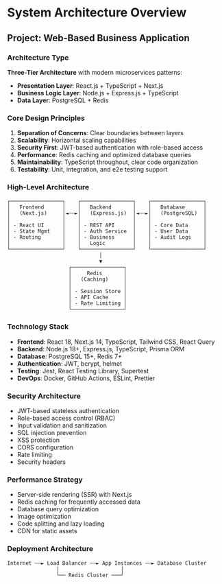 # System Architecture Overview

## Project: Web-Based Business Application

### Architecture Type
**Three-Tier Architecture** with modern microservices patterns:
- **Presentation Layer**: React.js + TypeScript + Next.js
- **Business Logic Layer**: Node.js + Express.js + TypeScript
- **Data Layer**: PostgreSQL + Redis

### Core Design Principles
1. **Separation of Concerns**: Clear boundaries between layers
2. **Scalability**: Horizontal scaling capabilities
3. **Security First**: JWT-based authentication with role-based access
4. **Performance**: Redis caching and optimized database queries
5. **Maintainability**: TypeScript throughout, clear code organization
6. **Testability**: Unit, integration, and e2e testing support

### High-Level Architecture

```
┌─────────────────┐    ┌─────────────────┐    ┌─────────────────┐
│   Frontend      │    │   Backend       │    │   Database      │
│   (Next.js)     │◄──►│   (Express.js)  │◄──►│   (PostgreSQL)  │
│                 │    │                 │    │                 │
│ - React UI      │    │ - REST API      │    │ - Core Data     │
│ - State Mgmt    │    │ - Auth Service  │    │ - User Data     │
│ - Routing       │    │ - Business      │    │ - Audit Logs    │
│                 │    │   Logic         │    │                 │
└─────────────────┘    └─────────────────┘    └─────────────────┘
                              │
                              ▼
                    ┌─────────────────┐
                    │     Redis       │
                    │   (Caching)     │
                    │                 │
                    │ - Session Store │
                    │ - API Cache     │
                    │ - Rate Limiting │
                    └─────────────────┘
```

### Technology Stack
- **Frontend**: React 18, Next.js 14, TypeScript, Tailwind CSS, React Query
- **Backend**: Node.js 18+, Express.js, TypeScript, Prisma ORM
- **Database**: PostgreSQL 15+, Redis 7+
- **Authentication**: JWT, bcrypt, helmet
- **Testing**: Jest, React Testing Library, Supertest
- **DevOps**: Docker, GitHub Actions, ESLint, Prettier

### Security Architecture
- JWT-based stateless authentication
- Role-based access control (RBAC)
- Input validation and sanitization
- SQL injection prevention
- XSS protection
- CORS configuration
- Rate limiting
- Security headers

### Performance Strategy
- Server-side rendering (SSR) with Next.js
- Redis caching for frequently accessed data
- Database query optimization
- Image optimization
- Code splitting and lazy loading
- CDN for static assets

### Deployment Architecture
```
Internet ──► Load Balancer ──► App Instances ──► Database Cluster
                │                    │
                └── Redis Cluster ───┘
```